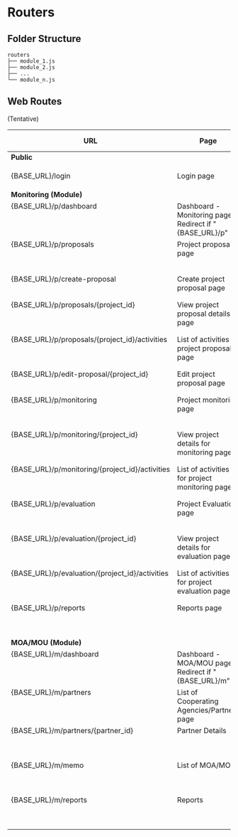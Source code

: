 # Routers


## Folder Structure

```
routers
├── module_1.js
├── module_2.js
├── ...
└── module_n.js
```


## Web Routes

(Tentative)

<table style="width: 100%">
  <thead>
    <th>URL</th>
    <th>Page</th>
    <th>Authorized Roles</th>
  </thead>
  <tbody>
    <!-- Public -->
    <tr>
      <td colspan="3"><b>Public</b></td>
    </tr>
    <tr>
      <td>{BASE_URL}/login</td>
      <td>Login page</td>
      <td>
        <ul>
          <li>Public</li>
        </ul>
      </td>
    </tr>
    <!-- Monitoring -->
    <tr>
      <td colspan="3"><b>Monitoring (Module)</b></td>
    </tr>
    <tr style="vertical-align: top;">
      <td>{BASE_URL}/p/dashboard</td>
      <td>Dashboard - Monitoring page<br> Redirect if "{BASE_URL}/p"</td>
      <td>
        <ul>
          <li>Extenstionist</li>
          <li>Chief</li>
        </ul>
      </td>
    </tr>
    <tr style="vertical-align: top;">
      <td>{BASE_URL}/p/proposals</td>
      <td>Project proposals page</td>
      <td>
        <ul>
          <li>Extenstionist</li>
          <li>Chief</li>
        </ul>
      </td>
    </tr>
    <tr style="vertical-align: top;">
      <td>{BASE_URL}/p/create-proposal</td>
      <td>Create project proposal page</td>
      <td>
        <ul>
          <li>Extenstionist</li>
        </ul>
      </td>
    </tr>
    <tr style="vertical-align: top;">
      <td>{BASE_URL}/p/proposals/{project_id}</td>
      <td>View project proposal details page</td>
      <td>
        <ul>
          <li>Extenstionist</li>
          <li>Chief</li>
        </ul>
      </td>
    </tr>
    <tr style="vertical-align: top;">
      <td>{BASE_URL}/p/proposals/{project_id}/activities</td>
      <td>List of activities of project proposal page</td>
      <td>
        <ul>
          <li>Extenstionist</li>
          <li>Chief</li>
        </ul>
      </td>
    </tr>
    <tr style="vertical-align: top;">
      <td>{BASE_URL}/p/edit-proposal/{project_id}</td>
      <td>Edit project proposal page</td>
      <td>
        <ul>
          <li>Extenstionist</li>
        </ul>
      </td>
    </tr>
    <tr style="vertical-align: top;">
      <td>{BASE_URL}/p/monitoring</td>
      <td>Project monitoring page</td>
      <td>
        <ul>
          <li>Extenstionist</li>
          <li>Chief</li>
        </ul>
      </td>
    </tr>
    <tr style="vertical-align: top;">
      <td>{BASE_URL}/p/monitoring/{project_id}</td>
      <td>View project details for monitoring page</td>
      <td>
        <ul>
          <li>Extenstionist</li>
          <li>Chief</li>
        </ul>
      </td>
    </tr>
    <tr style="vertical-align: top;">
      <td>{BASE_URL}/p/monitoring/{project_id}/activities</td>
      <td>List of activities for project monitoring page</td>
      <td>
        <ul>
          <li>Extenstionist</li>
          <li>Chief</li>
        </ul>
      </td>
    </tr>
    <tr style="vertical-align: top;">
      <td>{BASE_URL}/p/evaluation</td>
      <td>Project Evaluation page</td>
      <td>
        <ul>
          <li>Extenstionist</li>
          <li>Chief</li>
        </ul>
      </td>
    </tr>
    <tr style="vertical-align: top;">
      <td>{BASE_URL}/p/evaluation/{project_id}</td>
      <td>View project details for evaluation page</td>
      <td>
        <ul>
          <li>Extenstionist</li>
          <li>Chief</li>
        </ul>
      </td>
    </tr>
    <tr style="vertical-align: top;">
      <td>{BASE_URL}/p/evaluation/{project_id}/activities</td>
      <td>List of activities for project evaluation page</td>
      <td>
        <ul>
          <li>Extenstionist</li>
          <li>Chief</li>
        </ul>
      </td>
    </tr>
    <tr style="vertical-align: top;">
      <td>{BASE_URL}/p/reports</td>
      <td>Reports page</td>
      <td>
        <ul>
          <li>Extenstionist</li>
          <li>Chief</li>
        </ul>
      </td>
    </tr>
    <!-- MOA/MOU -->
    <tr>
      <td colspan="3"><b>MOA/MOU (Module)</b></td>
    </tr>
    <tr style="vertical-align: top;">
      <td>{BASE_URL}/m/dashboard</td>
      <td>Dashboard - MOA/MOU page<br> Redirect if "{BASE_URL}/m"</td>
      <td>
        <ul>
          <li>Extenstionist</li>
          <li>Chief</li>
        </ul>
      </td>
    </tr>
    <tr style="vertical-align: top;">
      <td>{BASE_URL}/m/partners</td>
      <td>List of Cooperating Agencies/Partners page</td>
      <td>
        <ul>
          <li>Extenstionist</li>
          <li>Chief</li>
        </ul>
      </td>
    </tr>
    <tr style="vertical-align: top;">
      <td>{BASE_URL}/m/partners/{partner_id}</td>
      <td>Partner Details</td>
      <td>
        <ul>
          <li>Extenstionist</li>
          <li>Chief</li>
        </ul>
      </td>
    </tr>
    <tr style="vertical-align: top;">
      <td>{BASE_URL}/m/memo</td>
      <td>List of MOA/MOU</td>
      <td>
        <ul>
          <li>Extenstionist</li>
          <li>Chief</li>
        </ul>
      </td>
    </tr>
    <tr style="vertical-align: top;">
      <td>{BASE_URL}/m/reports</td>
      <td>Reports</td>
      <td>
        <ul>
          <li>Extenstionist</li>
          <li>Chief</li>
        </ul>
      </td>
    </tr>
  </tbody>
</table>
